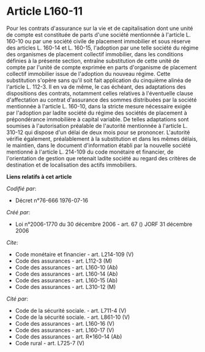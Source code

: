 # Article L160-11

Pour les contrats d'assurance sur la vie et de capitalisation dont une unité de compte est constituée de parts d'une société
mentionnée à l'article L. 160-10 ou par une société civile de placement immobilier et sous réserve des articles L. 160-14 et
L. 160-15, l'adoption par une telle société du régime des organismes de placement collectif immobilier, dans les conditions
définies à la présente section, entraîne substitution de cette unité de compte par l'unité de compte exprimée en parts
d'organisme de placement collectif immobilier issue de l'adoption du nouveau régime. Cette substitution s'opère sans qu'il
soit fait application du cinquième alinéa de l'article L. 112-3. Il en va de même, le cas échéant, des adaptations des
dispositions des contrats, notamment celles relatives à l'éventuelle clause d'affectation au contrat d'assurance des sommes
distribuées par la société mentionnée à l'article L. 160-10, dans la stricte mesure nécessaire exigée par l'adoption par
ladite société du régime des sociétés de placement à prépondérance immobilière à capital variable. De telles adaptations sont
soumises à l'autorisation préalable de l'autorité mentionnée à l'article L. 310-12 qui dispose d'un délai de deux mois pour
se prononcer. L'autorité vérifie également, préalablement à la substitution et dans les mêmes délais, le maintien, dans le
document d'information établi par la nouvelle société mentionné à l'article L. 214-109 du code monétaire et financier, de
l'orientation de gestion que retenait ladite société au regard des critères de destination et de localisation des actifs
immobiliers.

**Liens relatifs à cet article**

_Codifié par_:

  - Décret n°76-666 1976-07-16

_Créé par_:

  - Loi n°2006-1770 du 30 décembre 2006 - art. 67 () JORF 31 décembre 2006

_Cite_:

  - Code monétaire et financier - art. L214-109 (V)
  - Code des assurances - art. L112-3 (M)
  - Code des assurances - art. L160-10 (Ab)
  - Code des assurances - art. L160-14 (Ab)
  - Code des assurances - art. L160-15 (Ab)
  - Code des assurances - art. L310-12 (M)

_Cité par_:

  - Code de la sécurité sociale. - art. L711-4 (V)
  - Code de la sécurité sociale. - art. L861-10 (V)
  - Code des assurances - art. L160-16 (V)
  - Code des assurances - art. L160-17 (V)
  - Code des assurances - art. R*160-14 (Ab)
  - Code rural - art. L725-7 (V)

